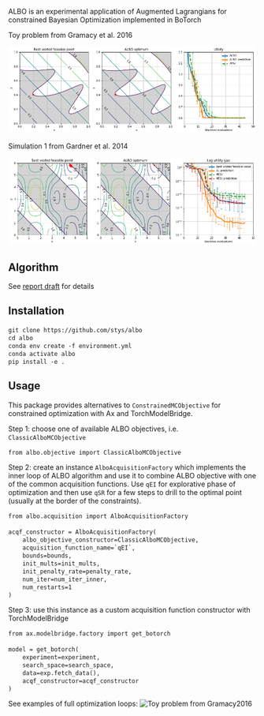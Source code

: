 ALBO is an experimental application of Augmented Lagrangians for constrained Bayesian Optimization implemented in BoTorch

Toy problem from Gramacy et al. 2016

![Test problem from Gramacy2016](./sample_gramacy.png)

Simulation 1 from Gardner et al. 2014

![Test problem from Gardner2014](./sample_gardner1.png)

## Algorithm

See [report draft](report/report_draft.ipynb) for details

## Installation
```
git clone https://github.com/stys/albo
cd albo
conda env create -f environment.yml
conda activate albo
pip install -e .
```

## Usage

This package provides alternatives to `ConstrainedMCObjective` for constrained optimization with Ax and
TorchModelBridge.

Step 1: choose one of available ALBO objectives, i.e. `ClassicAlboMCObjective`

```
from albo.objective import ClassicAlboMCObjective
```

Step 2: create an instance `AlboAcquisitionFactory` which implements the inner loop of ALBO algorithm
and use it to combine ALBO objective with one of the common acquisition functions. Use `qEI` for explorative
phase of optimization and then use `qSR` for a few steps to drill to the optimal point (usually at the
border of the constraints).

```
from albo.acquisition import AlboAcquisitionFactory

acqf_constructor = AlboAcquisitionFactory(
    albo_objective_constructor=ClassicAlboMCObjective,
    acquisition_function_name=`qEI`,
    bounds=bounds,
    init_mults=init_mults,
    init_penalty_rate=penalty_rate,
    num_iter=num_iter_inner,
    num_restarts=1
)
```

Step 3: use this instance as a custom acquisition function constructor with TorchModelBridge
```
from ax.modelbridge.factory import get_botorch

model = get_botorch(
    experiment=experiment,
    search_space=search_space,
    data=exp.fetch_data(),
    acqf_constructor=acqf_constructor
)
```

See examples of full optimization loops:
![Toy problem from Gramacy2016](./examples/gramacy/gramacy_toy_noiseless.ipynb)


